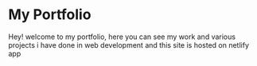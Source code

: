 # My Portfolio

Hey! welcome to my portfolio, here you can see my work and various projects i have done in web development and this site is hosted on netlify app